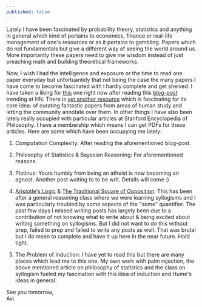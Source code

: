 ```yaml
---
published: false
---
```

Lately I have been fascinated by probability theory, statistics and anything in general which kind of pertains to economics, finance or real-life management of one's resources or as it pertains to gambling. Papers which do not fundamentals but give a different way of seeing the world around us. More importantly these papers need to give me wisdom instead of just preaching math and building theoretical frameworks. 

Now, I wish I had the intelligence and exposure or the time to read one paper everyday but unfortuantely that not being the case the many papers I have come to become fascinated with I hardly complete and get shelved. I have taken a liking for [this](https://people.csail.mit.edu/costis/simplified.pdf "The Complexity of Computing Nash Equilibrium") one right now after reading this [blog-post](https://ristret.com/s/qk8wpt/philosophy_computational_complexity "The Philosophy Of Computation Complexity at Ristret") trending at HN. There is [yet another resource](http://fermatslibrary.com/ "Fermat's Library") which is fascinating for its core idea: of curating fantastic papers from areas of human study and letting the community annotate over them. In other things I have also been lately really occupied with particular articles at Stanford Encyclopedia of Philosophy. I have a membership which means I can get PDFs for these articles. Here are some which have been occupying me lately:

1. Computation Complexity: After reading the aforementioned blog-post.

2. Philosophy of Statistics & Bayesian Reasoning: For aforementioned reasons.

3. Plotinus: Yours humbly from being an atheist is now becoming an agnost. Another post waiting to to be writ. Details will come :)

4. [Aristotle's Logic](https://plato.stanford.edu/entries/aristotle-logic/ "Aristotle's Logic SEP entry") & [The Traditional Square of Opposition](https://plato.stanford.edu/entries/square/ "The Traditional Square of Opposition SEP entry"): This has been after a general reasoning class where we were learning syllogisms and I was particularly troubled by some aspects of the "some" quantifier. The past few days I missed writing posts has largely been due to a contribution of not knowing what to write about & being excited about writing something on syllogisms. But I did not want to do this without prep, failed to prep and failed to write any posts as well. That was brutal but I do mean to complete and have it up here in the near future. Hold tight.

5. The Problem of Induction: I have yet to read this but there are many places which lead me to this one. My own work with palm rejection, the above mentioned article on philosophy of statistics and the class on syllogism fueled my fascination with this idea of induction and Hume's ideas in general.

See you tomorrow,  
Avi.
